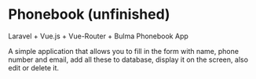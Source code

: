 # Phonebook (unfinished)
Laravel + Vue.js + Vue-Router + Bulma Phonebook App

A simple application that allows you to fill in the form with name, phone number and email, add all these to database, display it on the screen, also edit or delete it.

